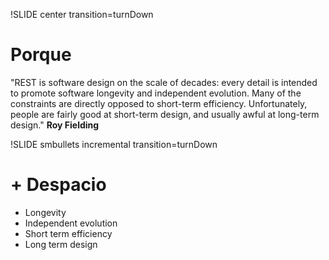!SLIDE center transition=turnDown

# Porque

"REST is software design on the scale of decades: every detail is intended to promote software longevity and independent evolution. Many of the constraints are directly opposed to short-term efficiency. Unfortunately, people are fairly good at short-term design, and usually awful at long-term design." 
**Roy Fielding**

!SLIDE smbullets incremental transition=turnDown

# + Despacio 

* Longevity
* Independent evolution
* Short term efficiency
* Long term design

